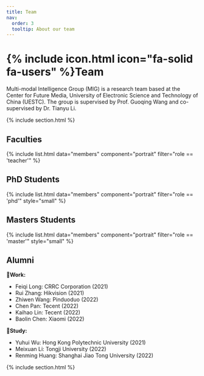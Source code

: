 ```yaml
---
title: Team
nav:
  order: 3
  tooltip: About our team
---
```


# {% include icon.html icon="fa-solid fa-users" %}Team

Multi-modal Intelligence Group (MIG) is a research team based at the Center for Future Media, University of Electronic Science and Technology of China (UESTC). The group is supervised by Prof. Guoqing Wang and co-supervised by Dr. Tianyu Li.


{% include section.html %}
## Faculties
{% include list.html data="members" component="portrait"
   filter="role == 'teacher'" %}

## PhD Students
{% include list.html data="members" component="portrait"
   filter="role == 'phd'" style="small" %}

## Masters Students
{% include list.html data="members" component="portrait"
   filter="role == 'master'" style="small" %}

## Alumni
**💼Work:**
- Feiqi Long: CRRC Corporation (2021)
- Rui Zhang: Hikvision (2021)
- Zhiwen Wang: Pinduoduo (2022)
- Chen Pan: Tecent (2022)
- Kaihao Lin: Tecent (2022)
- Baolin Chen: Xiaomi (2022)


**📖Study:**
- Yuhui Wu: Hong Kong Polytechnic University (2021) 
- Meixuan Li: Tongji University (2022)
- Renming Huang: Shanghai Jiao Tong University (2022)


{% include section.html %}
